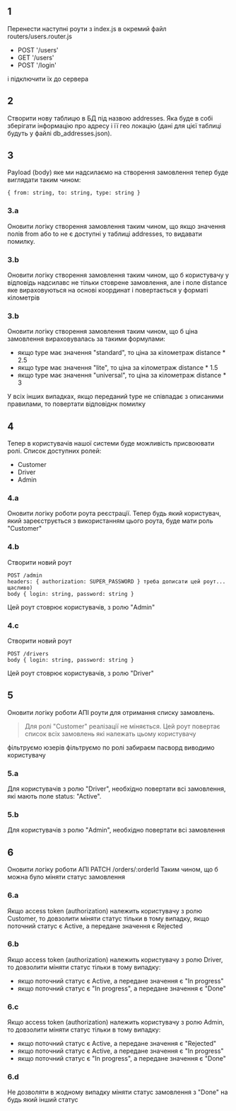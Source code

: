 ## 1

Перенести наступні роути з index.js в окремий файл routers/users.router.js
* POST '/users'
* GET '/users'
* POST '/login'

і підключити їх до сервера

## 2

Створити нову таблицю в БД під назвою addresses. Яка буде в собі зберігати інформацію про адресу і її гео локацію (дані для цієї таблиці будуть у файлі db_addresses.json).

## 3

Payload (body) яке ми надсилаємо на створення замовлення тепер буде виглядати таким чином:
```
{ from: string, to: string, type: string }
```

### 3.a
Оновити логіку створення замовлення таким чином, що якщо значення полів from або to не є доступні у таблиці addresses, то видавати помилку.

### 3.b
Оновити логіку створення замовлення таким чином, що б користувачу у відповідь надсилавс не тільки стоврене замовлення, але і поле distance яке вираховуються на основі координат і повертається у форматі кілометрів

### 3.b
Оновити логіку створення замовлення таким чином, що б ціна замовлення вираховувалась за такими формулами:
* якщо type має значення "standard", то ціна за кілометраж distance * 2.5
* якщо type має значення "lite", то ціна за кілометраж distance * 1.5
* якщо type має значення "universal", то ціна за кілометраж distance * 3

У всіх інших випадках, якщо переданий type не співпадає з описаними правилами, то повертати відповіднк помилку

## 4

Тепер в користувачів нашої системи буде можливість присвоювати ролі. Список доступних ролей:
* Customer
* Driver
* Admin

### 4.a

Оновити логіку роботи роута реєстрації. Тепер будь який користувач, який зареєструється з використанням цього роута, буде мати роль "Customer"

### 4.b

Створити новий роут
```
POST /admin
headers: { authorization: SUPER_PASSWORD } треба дописати цей роут... щасливо)
body { login: string, password: string }
```

Цей роут стоврює користувачів, з ролю "Admin"

### 4.с

Створити новий роут
```
POST /drivers
body { login: string, password: string }
```

Цей роут стоврює користувачів, з ролю "Driver"


## 5

Оновити логіку роботи АПІ роути для отримання списку замовлень.

> Для ролі "Customer" реалізації не міняється. Цей роут повертає список всіх замовлень які належать цьому користувачу

фільтруємо юзерів
фільтруємо по ролі
забираєм пасворд
виводимо користувачу

### 5.a

Для користувачів з ролю "Driver", необхідно повертати всі замовлення, які мають поле status: "Active".

### 5.b

Для користувачів з ролю "Admin", необхідно повертати всі замовлення

## 6

Оновити логіку роботи АПІ
PATCH /orders/:orderId
Таким чином, що б можна було міняти статус замовлення

### 6.a

Якщо access token (authorization) належить користувачу з ролю Customer, то довзолити міняти статус тільки в тому випадку, якщо поточний статус є Active, а передане значення є Rejected

### 6.b

Якщо access token (authorization) належить користувачу з ролю Driver, то довзолити міняти статус тільки в тому випадку:
* якщо поточний статус є Active, а передане значення є "In progress"
* якщо поточний статус є "In progress", а передане значення є "Done"

### 6.c

Якщо access token (authorization) належить користувачу з ролю Admin, то довзолити міняти статус тільки в тому випадку:
* якщо поточний статус є Active, а передане значення є "Rejected"
* якщо поточний статус є Active, а передане значення є "In progress"
* якщо поточний статус є "In progress", а передане значення є "Done"

### 6.d

Не дозволяти в жодному випадку міняти статус замовлення з "Done" на будь який інший статус